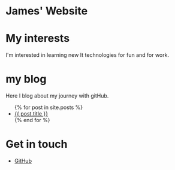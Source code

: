 # James' Website

# My interests
I'm interested in learning new It technologies for fun and for work.

# my blog
Here I blog about my journey with gitHub.
<ul>
  {% for post in site.posts %}
  <li>
    <a href="{{ post.url }}">{{ post.title }}</a>
  </li>
  {% end for %}
</ul>

# Get in touch
<ul>
<li><a href="https://github.com/{{ site.github_username}}">GitHub</a></li>
</ul>

